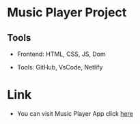 # Music Player Project

## Tools

- Frontend: HTML, CSS, JS, Dom

- Tools: GitHub, VsCode, Netlify

# Link

- You can visit Music Player App click [here](https://music-player-sevde.netlify.app/) 

